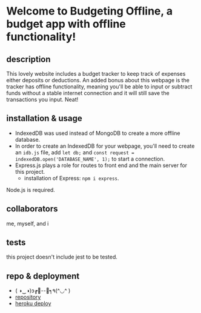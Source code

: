 # Welcome to Budgeting Offline, a budget app with offline functionality!

## description
This lovely website includes a budget tracker to keep track of expenses either deposits or deductions. An added bonus about this webpage is the tracker has offline functionality, meaning you'll be able to input or subtract funds without a stable internet connection and it will still save the transactions you input. Neat!

## installation & usage
* IndexedDB was used instead of MongoDB to create a more offline database.
* In order to create an IndexedDB for your webpage, you'll need to create an `idb.js` file, add `let db;` and `const request = indexedDB.open('DATABASE_NAME', 1);` to start a connection.
* Express.js plays a role for routes to front end and the main server for this project.
    - installation of Express: `npm i express`.

Node.js is required.

## collaborators
me, myself, and i

## tests
this project doesn't include jest to be tested. 

## repo & deployment
* ( ◑‿◑)ɔ┏🍟--🍔┑٩(^◡^ )
* [repository](https://github.com/mlbarre/budgetingoffline)
* [heroku deploy](https://damp-ravine-93214.herokuapp.com/)
